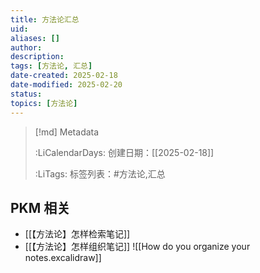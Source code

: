 ```yaml
---
title: 方法论汇总
uid: 
aliases: []
author: 
description: 
tags: [方法论, 汇总]
date-created: 2025-02-18
date-modified: 2025-02-20
status: 
topics: [方法论]
---
```


> [!md] Metadata
>
>
> :LiCalendarDays: 创建日期：[[2025-02-18]]
>
>
> :LiTags: 标签列表：#方法论,汇总

## PKM 相关

- [[【方法论】怎样检索笔记]]
- [[【方法论】怎样组织笔记]]
![[How do you organize your notes.excalidraw]]
